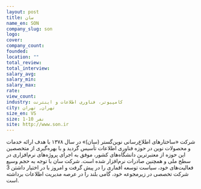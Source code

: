```yaml
---
layout: post
title: سان
name_en: SON
company_slug: son
logo: 
cover: 
company_count:
founded:
location: ""
total_review: 
total_interview: 
salary_avg: 
salary_min: 
salary_max: 
rate: 
view_count: 
industry: کامپیوتر، فناوری اطلاعات و اینترنت
city: تهران, تهران
size_en: VS
size: 1-10 نفر
site: http://www.son.ir
---
```


شرکت «ساختارهای اطلاع‌رسانی نوین‌گستر (سان)» در سال ۱۳۷۸ با هدف ارائه خدمات و محصولات نوین در حوزه فناوری اطلاعات تأسیس گردید و با بهره‌گیری از متخصصین این حوزه از معتبرترین دانشگاه‌های کشور، موفق به اجرای پروژه‌های نرم‌افزاری در سطح ملی و همچنین صادرات نرم‌افزار شده است. شرکت سان با توجه به حجم وسیع فعالیت‌های خود، سیاست توسعه اقماری را در پیش گرفت و امروز با در اختیار داشتن 3 شرکت تخصصی در زیرمجوعه خود، گامی بلند را در عرصه مدیریت اطلاعات برداشته است.

